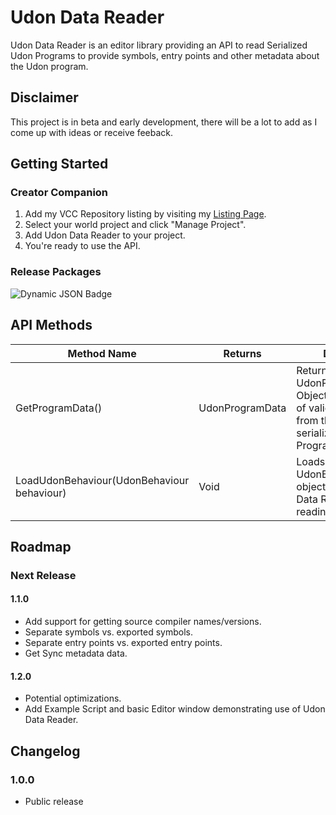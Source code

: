 # Udon Data Reader
Udon Data Reader is an editor library providing an API to read Serialized Udon Programs to provide symbols, entry points and other metadata about the Udon program.

## Disclaimer

This project is in beta and early development, there will be a lot to add as I come up with ideas or receive feeback.

## Getting Started

### Creator Companion
1. Add my VCC Repository listing by visiting my [Listing Page](https://balphagorevr.github.io/balphagore-vcc-listings/).
2. Select your world project and click "Manage Project".
3. Add Udon Data Reader to your project.
4. You're ready to use the API.

### Release Packages
![Dynamic JSON Badge](https://img.shields.io/badge/dynamic/json?url=https%3A%2F%2Fraw.githubusercontent.com%2FBalphagorevr%2FUdonDataReader%2Fmain%2FPackages%2Fcom.balphagore.udondatareader%2Fpackage.json&query=%24.version&label=VPM%20Release&color=green&link=https%3A%2F%2Fgithub.com%2FBalphagorevr%2FUdonDataReader%2Freleases)


## API Methods

|Method Name|Returns|Details|
|---|---|---|
|GetProgramData()|UdonProgramData|Returns a UdonProgramData Object consisting of valid data read from the serialized Udon Program asset.|
|LoadUdonBehaviour(UdonBehaviour behaviour)|Void|Loads the given UdonBehaviour object onto the Data Reader for reading.|

## Roadmap

### Next Release

#### 1.1.0
* Add support for getting source compiler names/versions.
* Separate symbols vs. exported symbols.
* Separate entry points vs. exported entry points.
* Get Sync metadata data.

#### 1.2.0
* Potential optimizations.
* Add Example Script and basic Editor window demonstrating use of Udon Data Reader.

## Changelog
### 1.0.0
* Public release
